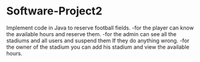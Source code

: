 # Software-Project2

Implement code in Java to reserve football fields.
-for the player can know the available hours and reserve them.
-for the admin can see all the stadiums and all users and suspend them If they do anything wrong.
-for the owner of the stadium you can add his stadium and view the available hours.
